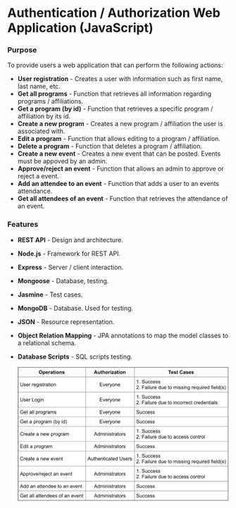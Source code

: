 # Authentication / Authorization Web Application (JavaScript)

### Purpose 
To provide users a web application that can perform the following actions:
- **User registration** - Creates a user with information such as first name, last name, etc. 
- **Get all programs** - Function that retrieves all information regarding programs / affiliations. 
- **Get a program (by id)** - Function that retrieves a specific program / affiliation by its id.
- **Create a new program** - Creates a new program / affiliation the user is associated with.
- **Edit a program** - Function that allows editing to a program / affiliation.
- **Delete a program** - Function that deletes a program / affiliation. 
- **Create a new event** - Creates a new event that can be posted. Events must be appoved by an admin.
- **Approve/reject an event** - Function that allows an admin to approve or reject a event.
- **Add an attendee to an event** - Function that adds a user to an events attendance. 
- **Get all attendees of an event** - Function that retrieves the attendance of an event. 

### Features 
- **REST API** - Design and architecture.
- **Node.js** - Framework for REST API. 
- **Express** - Server / client interaction. 
- **Mongoose** - Database, testing. 
- **Jasmine** - Test cases.
- **MongoDB** - Database. Used for testing.
- **JSON** - Resource representation.
- **Object Relation Mapping** - JPA annotations to map the model classes to a relational schema.
- **Database Scripts** - SQL scripts testing.
  
    ![AuthenticationAuthorizationWebApp-JS!](https://github.com/RYin4/AuthenticationAuthorizationWebApp-JS/blob/master/ScreenShot1%20.png "AuthenticationAuthorizationWebApp-JS App")

   

